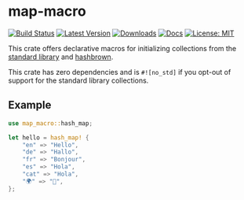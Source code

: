 # map-macro

[![Build Status](https://github.com/jofas/map_macro/actions/workflows/build.yml/badge.svg)](https://github.com/jofas/map_macro/actions/workflows/build.yml)
[![Latest Version](https://img.shields.io/crates/v/map-macro.svg)](https://crates.io/crates/map-macro)
[![Downloads](https://img.shields.io/crates/d/map-macro?label=downloads)](https://crates.io/crates/map-macro)
[![Docs](https://img.shields.io/badge/docs-latest-blue.svg)](https://docs.rs/map-macro/latest/map_macro)
[![License: MIT](https://img.shields.io/badge/License-MIT-blue.svg)](https://opensource.org/licenses/MIT)

This crate offers declarative macros for initializing collections from the 
[standard library][std] and [hashbrown][hashbrown].

This crate has zero dependencies and is `#![no_std]` if you opt-out of
support for the standard library collections.

## Example

```rust
use map_macro::hash_map;

let hello = hash_map! {
    "en" => "Hello",
    "de" => "Hallo",
    "fr" => "Bonjour",
    "es" => "Hola",
    "cat" => "Hola",
    "🌍" => "👋",
};
```

[std]: https://doc.rust-lang.org/std/collections/index.html
[hashbrown]: https://docs.rs/hashbrown/latest/hashbrown/
